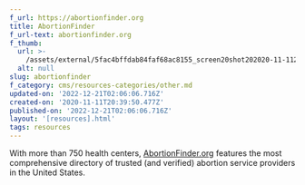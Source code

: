 ```yaml
---
f_url: https://abortionfinder.org
title: AbortionFinder
f_url-text: abortionfinder.org
f_thumb:
  url: >-
    /assets/external/5fac4bffdab84faf68ac8155_screen20shot202020-11-1120at2012.39.12%20PM.png
  alt: null
slug: abortionfinder
f_category: cms/resources-categories/other.md
updated-on: '2022-12-21T02:06:06.716Z'
created-on: '2020-11-11T20:39:50.477Z'
published-on: '2022-12-21T02:06:06.716Z'
layout: '[resources].html'
tags: resources
---
```


With more than 750 health centers, [AbortionFinder.org](https://AbortionFinder.org) features the most comprehensive directory of trusted (and verified) abortion service providers in the United States.
